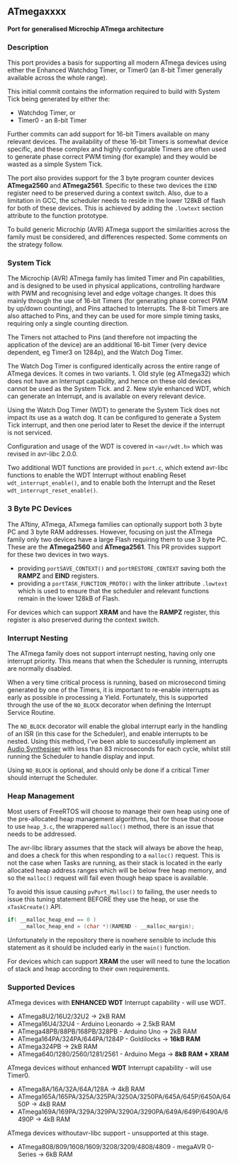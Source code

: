 <h2>ATmegaxxxx</h2>

__Port for generalised Microchip ATmega architecture__

<h3>Description</h3>

This port provides a basis for supporting all modern ATmega devices using either the Enhanced Watchdog Timer, or Timer0 (an 8-bit Timer generally available across the whole range).

This initial commit contains the information required to build with System Tick being generated by either the:
- Watchdog Timer, or
- Timer0 - an 8-bit Timer

Further commits can add support for 16-bit Timers available on many relevant devices. The availability of these 16-bit Timers is somewhat device specific, and these complex and highly configurable Timers are often used to generate phase correct PWM timing (for example) and they would be wasted as a simple System Tick.

The port also provides support for the 3 byte program counter devices __ATmega2560__ and __ATmega2561__. Specific to these two devices the `EIND` register need to be preserved during a context switch. Also, due to a limitation in GCC, the scheduler needs to reside in the lower 128kB of flash for both of these devices. This is achieved by adding the `.lowtext` section attribute to the function prototype.

To build generic Microchip (AVR) ATmega support the similarities across the family must be considered, and differences respected. Some comments on the strategy follow.

<h3>System Tick</h3>

The Microchip (AVR) ATmega family has limited Timer and Pin capabilities, and is designed to be used in physical applications, controlling hardware with PWM and recognising level and edge voltage changes. It does this mainly through the use of 16-bit Timers (for generating phase correct PWM by up/down counting), and Pins attached to Interrupts. The 8-bit Timers are also attached to Pins, and they can be used for more simple timing tasks, requiring only a single counting direction.

The Timers not attached to Pins (and therefore not impacting the application of the device) are an additional 16-bit Timer (very device dependent, eg Timer3 on 1284p), and the Watch Dog Timer.

The Watch Dog Timer is configured identically across the entire range of ATmega devices. It comes in two variants. 1. Old style (eg ATmega32) which does not have an Interrupt capability, and hence on these old devices cannot be used as the System Tick. and 2. New style enhanced WDT, which can generate an Interrupt, and is available on every relevant device.

Using the Watch Dog Timer (WDT) to generate the System Tick does not impact its use as a watch dog. It can be configured to generate a System Tick interrupt, and then one period later to Reset the device if the interrupt is not serviced.

Configuration and usage of the WDT is covered in `<avr/wdt.h>` which was revised in avr-libc 2.0.0.

Two additional WDT functions are provided in `port.c`, which extend avr-libc functions to enable the WDT Interrupt without enabling Reset `wdt_interrupt_enable()`, and to enable both the Interrupt and the Reset `wdt_interrupt_reset_enable()`.

<h3>3 Byte PC Devices</h3>

The ATtiny, ATmega, ATxmega families can optionally support both 3 byte PC and 3 byte RAM addresses. However, focusing on just the ATmega family only two devices have a large Flash requiring them to use 3 byte PC. These are the __ATmega2560__ and __ATmega2561__. This PR provides support for these two devices in two ways.

 - providing `portSAVE_CONTEXT()` and `portRESTORE_CONTEXT` saving both the __RAMPZ__ and __EIND__ registers.
 - providing a `portTASK_FUNCTION_PROTO()` with the linker attribute `.lowtext` which is used to ensure that the scheduler and relevant functions remain in the lower 128kB of Flash.

For devices which can support __XRAM__ and have the __RAMPZ__ register, this register is also preserved during the context switch.

<h3>Interrupt Nesting</h3>

The ATmega family does not support interrupt nesting, having only one interrupt priority. This means that when the Scheduler is running, interrupts are normally disabled.

When a very time critical process is running, based on microsecond timing generated by one of the Timers, it is important to re-enable interrupts as early as possible in processing a Yield. Fortunately, this is supported through the use of the `NO_BLOCK` decorator when defining the Interrupt Service Routine.

The `NO_BLOCK` decorator will enable the global interrupt early in the handling of an ISR (in this case for the Scheduler), and enable interrupts to be nested. Using this method, I've been able to successfully implement an [Audio Synthesiser](https://feilipu.me/2015/06/02/goldilocks-analogue-synthesizer/) with less than 83 microseconds for each cycle, whilst still running the Scheduler to handle display and input.

Using `NO_BLOCK` is optional, and should only be done if a critical Timer should interrupt the Scheduler.

<h3>Heap Management</h3>

Most users of FreeRTOS will choose to manage their own heap using one of the pre-allocated heap management algorithms, but for those that choose to use `heap_3.c`, the wrappered `malloc()` method, there is an issue that needs to be addressed.

The avr-libc library assumes that the stack will always be above the heap, and does a check for this when responding to a `malloc()` request. This is not the case when Tasks are running, as their stack is located in the early allocated heap address ranges which will be below free heap memory, and so the `malloc()` request will fail even though heap space is available.

To avoid this issue causing `pvPort_Malloc()` to failing, the user needs to issue this tuning statement BEFORE they use the heap, or use the `xTaskCreate()` API.

```c
if( __malloc_heap_end == 0 )
    __malloc_heap_end = (char *)(RAMEND - __malloc_margin);
```
Unfortunately in the repository there is nowhere sensible to include this statement as it should be included early in the `main()` function.

For devices which can support __XRAM__ the user will need to tune the location of stack and heap according to their own requirements.

<h3>Supported Devices</h3>

ATmega devices with __ENHANCED WDT__ Interrupt capability - will use WDT.

 - ATmega8U2/16U2/32U2 -> 2kB RAM
 - ATmega16U4/32U4 - Arduino Leonardo -> 2.5kB RAM
 - ATmega48PB/88PB/168PB/328PB - Arduino Uno -> 2kB RAM
 - ATmega164PA/324PA/644PA/1284P - Goldilocks -> __16kB RAM__
 - ATmega324PB -> 2kB RAM
 - ATmega640/1280/2560/1281/2561 - Arduino Mega -> __8kB RAM + XRAM__

ATmega devices without enhanced __WDT__ Interrupt capability - will use Timer0.

 - ATmega8A/16A/32A/64A/128A -> 4kB RAM
 - ATmega165A/165PA/325A/325PA/3250A/3250PA/645A/645P/6450A/6450P -> 4kB RAM
 - ATmega169A/169PA/329A/329PA/3290A/3290PA/649A/649P/6490A/6490P -> 4kB RAM
 
 ATmega devices withoutavr-libc support - unsupported at this stage.

 - ATmega808/809/1608/1609/3208/3209/4808/4809 - megaAVR 0-Series -> 6kB RAM
